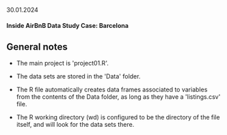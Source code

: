 30.01.2024

#### Inside AirBnB Data Study Case: Barcelona

## General notes
- The main project is 'project01.R'.

- The data sets are stored in the 'Data' folder.

- The R file automatically creates data frames associated to variables from the contents of the Data folder, as long as they have a 'listings.csv' file.

- The R working directory (wd) is configured to be the directory of the file itself, and will look for the data sets there.
